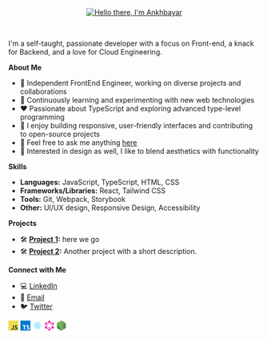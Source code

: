 <p align="center"><a href="anchan-portfolio.netlify.app"><img width="80%" alt="Hello there, I'm Ankhbayar" src="" /></a></p>

<br />

I'm a self-taught, passionate developer with a focus on Front-end, a knack for Backend, and a love for Cloud Engineering.

**About Me**

- 💼 Independent FrontEnd Engineer, working on diverse projects and collaborations
- 🌱 Continuously learning and experimenting with new web technologies
- ❤️ Passionate about TypeScript and exploring advanced type-level programming
- 🚀 I enjoy building responsive, user-friendly interfaces and contributing to open-source projects
- 💬 Feel free to ask me anything [here](https://github.com/Anhaachan/Anhaachan/issues)
- 🎨 Interested in design as well, I like to blend aesthetics with functionality

**Skills**

- **Languages:** JavaScript, TypeScript, HTML, CSS
- **Frameworks/Libraries:** React, Tailwind CSS
- **Tools:** Git, Webpack, Storybook
- **Other:** UI/UX design, Responsive Design, Accessibility

**Projects**

- 🛠️ **[Project 1](https://github.com/your-username/project-1):** here we go
- 🛠️ **[Project 2](https://github.com/your-username/project-2):** Another project with a short description.

**Connect with Me**

- 💻 [LinkedIn](https://linkedin.com/in/your-profile)
- 📧 [Email](mailto:your.email@example.com)
- 🐦 [Twitter](https://twitter.com/your-username)

<code><img height="20" alt="javascript" src="https://raw.githubusercontent.com/github/explore/80688e429a7d4ef2fca1e82350fe8e3517d3494d/topics/javascript/javascript.png"></code>
<code><img height="20" alt="typescript" src="https://raw.githubusercontent.com/github/explore/80688e429a7d4ef2fca1e82350fe8e3517d3494d/topics/typescript/typescript.png"></code>
<code><img height="20" alt="react" src="https://raw.githubusercontent.com/github/explore/80688e429a7d4ef2fca1e82350fe8e3517d3494d/topics/react/react.png"></code>
<code><img height="20" alt="graphql" src="https://raw.githubusercontent.com/github/explore/5c058a388828bb5fde0bcafd4bc867b5bb3f26f3/topics/graphql/graphql.png"></code>
<code><img height="20" alt="nodejs" src="https://raw.githubusercontent.com/github/explore/80688e429a7d4ef2fca1e82350fe8e3517d3494d/topics/nodejs/nodejs.png"></code>    



